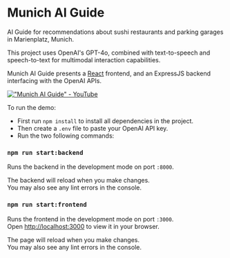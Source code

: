 # Munich AI Guide

AI Guide for recommendations about sushi restaurants and parking garages in Marienplatz, Munich. 

This project uses OpenAI's GPT-4o, combined with text-to-speech and speech-to-text for multimodal interaction capabilities. 

Munich AI Guide presents a [React](https://github.com/facebook/create-react-app) frontend, and an ExpressJS backend interfacing with the OpenAI APIs.

[!["Munich AI Guide" - YouTube](https://img.youtube.com/vi/M-3mcn1_TEQ/maxresdefault.jpg)](https://www.youtube.com/watch?v=M-3mcn1_TEQ)

To run the demo:

- First run `npm install` to install all dependencies in the project.
- Then create a `.env` file to paste your OpenAI API key.
- Run the two following commands:

### `npm run start:backend`

Runs the backend in the development mode on port `:8000`.

The backend will reload when you make changes.\
You may also see any lint errors in the console.

### `npm run start:frontend`

Runs the frontend in the development mode on port `:3000`.\
Open [http://localhost:3000](http://localhost:3000) to view it in your browser.

The page will reload when you make changes.\
You may also see any lint errors in the console.
